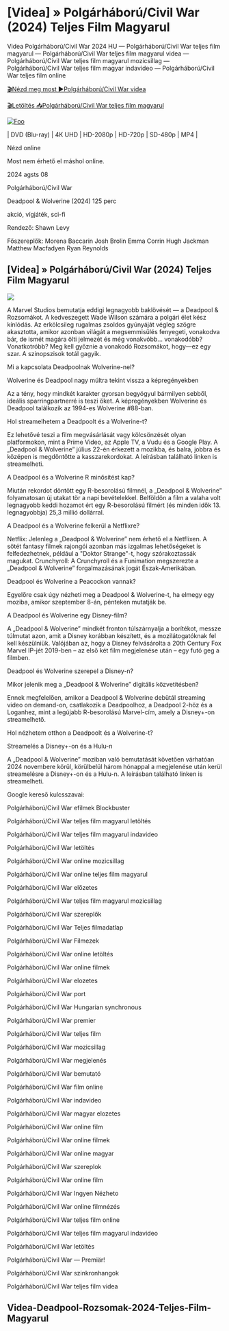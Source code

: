 <h1 tabindex="-1" class="heading-element" dir="auto">[Videa] » Polgárháború/Civil War (2024) Teljes Film Magyarul </h1>

Videa Polgárháború/Civil War 2024 HU — Polgárháború/Civil War teljes film magyarul — Polgárháború/Civil War teljes film magyarul videa — Polgárháború/Civil War teljes film magyarul mozicsillag — Polgárháború/Civil War teljes film magyar indavideo — Polgárháború/Civil War teljes film online

<a href="https://filmhd.cloud/hu/movie/929590/civil-war-gituin" rel="nofollow">🎬Nézd meg most ►Polgárháború/Civil War videa</a>

<a href="https://filmhd.cloud/hu/movie/929590/civil-war-gituin" rel="nofollow">🎬Letöltés 📥Polgárháború/Civil War teljes film magyarul</a>

<a href="https://filmhd.cloud/hu/movie/929590/civil-war-gituin" rel="nofollow"><img src="https://camo.githubusercontent.com/917e6ed5c302499242165dcc02bdbce85c075fd21b35918eb9c0b771855261b8/68747470733a2f2f7374617469632e7769787374617469632e636f6d2f6d656469612f6232343966395f61646163386637306662336634356238383639313639366337376465313866337e6d76322e676966" alt="Foo" style="max-width: 100%;"></a>


| DVD (Blu-ray) | 4K UHD | HD-2080p | HD-720p | SD-480p | MP4 |

Nézd online

Most nem érhető el máshol online.

2024 agsts 08

Polgárháború/Civil War

Deadpool & Wolverine (2024) 125 perc

akció, vígjáték, sci-fi

Rendező: Shawn Levy

Főszereplők: Morena Baccarin Josh Brolin Emma Corrin Hugh Jackman Matthew Macfadyen Ryan Reynolds

## [Videa] » Polgárháború/Civil War (2024) Teljes Film Magyarul

<img src="https://media.port.hu/images/001/631/866.webp" data-canonical-src="https://media.port.hu/images/001/631/866.webp" style="max-width: 100%;">

A Marvel Studios bemutatja eddigi legnagyobb baklövését — a Deadpool & Rozsomákot. A kedveszegett Wade Wilson számára a polgári élet kész kínlódás. Az erkölcsileg rugalmas zsoldos gyúnyáját végleg szögre akasztotta, amikor azonban világát a megsemmisülés fenyegeti, vonakodva bár, de ismét magára ölti jelmezét és még vonakvóbb... vonakodóbb? Vonatkotróbb? Meg kell győznie a vonakodó Rozsomákot, hogy—ez egy szar. A szinopszisok totál gagyik.

Mi a kapcsolata Deadpoolnak Wolverine-nel?

Wolverine és Deadpool nagy múltra tekint vissza a képregényekben

Az a tény, hogy mindkét karakter gyorsan begyógyul bármilyen sebből, ideális sparringpartnerré is teszi őket. A képregényekben Wolverine és Deadpool találkozik az 1994-es Wolverine #88-ban.

Hol streamelhetem a Deadpoolt és a Wolverine-t?

Ez lehetővé teszi a film megvásárlását vagy kölcsönzését olyan platformokon, mint a Prime Video, az Apple TV, a Vudu és a Google Play. A „Deadpool & Wolverine” július 22-én érkezett a mozikba, és balra, jobbra és középen is megdöntötte a kasszarekordokat. A leírásban található linken is streamelheti.

A Deadpool és a Wolverine R minősítést kap?

Miután rekordot döntött egy R-besorolású filmnél, a „Deadpool & Wolverine” folyamatosan új utakat tör a napi bevételekkel. Belföldön a film a valaha volt legnagyobb keddi hozamot ért egy R-besorolású filmért (és minden idők 13. legnagyobbja) 25,3 millió dollárral.

A Deadpool és a Wolverine felkerül a Netflixre?

Netflix: Jelenleg a „Deadpool & Wolverine” nem érhető el a Netflixen. A sötét fantasy filmek rajongói azonban más izgalmas lehetőségeket is felfedezhetnek, például a "Doktor Strange"-t, hogy szórakoztassák magukat. Crunchyroll: A Crunchyroll és a Funimation megszerezte a „Deadpool & Wolverine” forgalmazásának jogát Észak-Amerikában.

Deadpool és Wolverine a Peacockon vannak?

Egyelőre csak úgy nézheti meg a Deadpool & Wolverine-t, ha elmegy egy moziba, amikor szeptember 8-án, pénteken mutatják be.

A Deadpool és Wolverine egy Disney-film?

A „Deadpool & Wolverine” mindkét fronton túlszárnyalja a borítékot, messze túlmutat azon, amit a Disney korábban készített, és a mozilátogatóknak fel kell készülniük. Valójában az, hogy a Disney felvásárolta a 20th Century Fox Marvel IP-jét 2019-ben – az első két film megjelenése után – egy futó geg a filmben.

Deadpool és Wolverine szerepel a Disney-n?

Mikor jelenik meg a „Deadpool & Wolverine” digitális közvetítésben?

Ennek megfelelően, amikor a Deadpool & Wolverine debütál streaming video on demand-on, csatlakozik a Deadpoolhoz, a Deadpool 2-höz és a Loganhez, mint a legújabb R-besorolású Marvel-cím, amely a Disney+-on streamelhető.

Hol nézhetem otthon a Deadpoolt és a Wolverine-t?

Streamelés a Disney+-on és a Hulu-n

A „Deadpool & Wolverine” moziban való bemutatását követően várhatóan 2024 novembere körül, körülbelül három hónappal a megjelenése után kerül streamelésre a Disney+-on és a Hulu-n. A leírásban található linken is streamelheti.

Google kereső kulcsszavai:

Polgárháború/Civil War efilmek Blockbuster

Polgárháború/Civil War teljes film magyarul letöltés

Polgárháború/Civil War teljes film magyarul indavideo

Polgárháború/Civil War letöltés

Polgárháború/Civil War online mozicsillag

Polgárháború/Civil War online teljes film magyarul

Polgárháború/Civil War előzetes

Polgárháború/Civil War teljes film magyarul mozicsillag

Polgárháború/Civil War szereplők

Polgárháború/Civil War Teljes filmadatlap

Polgárháború/Civil War Filmezek

Polgárháború/Civil War online letöltés

Polgárháború/Civil War online filmek

Polgárháború/Civil War elozetes

Polgárháború/Civil War port

Polgárháború/Civil War Hungarian synchronous

Polgárháború/Civil War premier

Polgárháború/Civil War teljes film

Polgárháború/Civil War mozicsillag

Polgárháború/Civil War megjelenés

Polgárháború/Civil War bemutató

Polgárháború/Civil War film online

Polgárháború/Civil War indavideo

Polgárháború/Civil War magyar elozetes

Polgárháború/Civil War online film

Polgárháború/Civil War online filmek

Polgárháború/Civil War online magyar

Polgárháború/Civil War szereplok

Polgárháború/Civil War online film

Polgárháború/Civil War Ingyen Nézheto

Polgárháború/Civil War online filmnézés

Polgárháború/Civil War teljes film online

Polgárháború/Civil War teljes film magyarul indavideo

Polgárháború/Civil War letöltés

Polgárháború/Civil War — Premiär!

Polgárháború/Civil War szinkronhangok

Polgárháború/Civil War teljes film videa

## Videa-Deadpool-Rozsomak-2024-Teljes-Film-Magyarul
